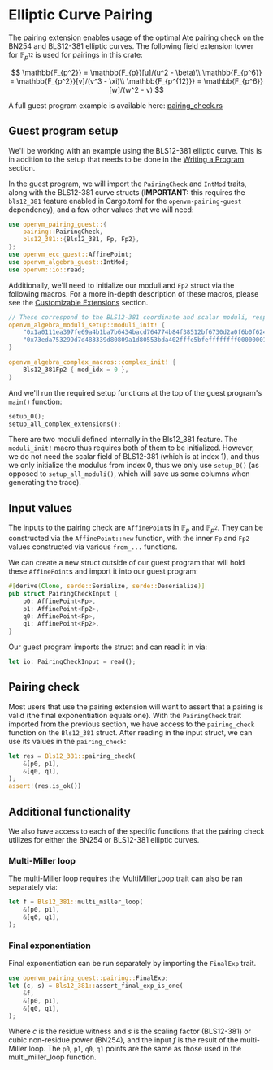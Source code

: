 # Elliptic Curve Pairing

The pairing extension enables usage of the optimal Ate pairing check on the BN254 and BLS12-381 elliptic curves. The following field extension tower for $\mathbb{F}_{p^{12}}$ is used for pairings in this crate:

$$
\mathbb{F_{p^2}} = \mathbb{F_{p}}[u]/(u^2 - \beta)\\
\mathbb{F_{p^6}} = \mathbb{F_{p^2}}[v]/(v^3 - \xi)\\
\mathbb{F_{p^{12}}} = \mathbb{F_{p^6}}[w]/(w^2 - v)
$$

A full guest program example is available here: [pairing_check.rs](https://github.com/openvm-org/openvm/blob/c19c9ac60b135bb0f38fc997df5eb149db8144b4/crates/toolchain/tests/programs/examples/pairing_check.rs)

## Guest program setup

We'll be working with an example using the BLS12-381 elliptic curve. This is in addition to the setup that needs to be done in the [Writing a Program](../writing-apps/write-program.md) section.

In the guest program, we will import the `PairingCheck` and `IntMod` traits, along with the BLS12-381 curve structs (**IMPORTANT:** this requires the `bls12_381` feature enabled in Cargo.toml for the `openvm-pairing-guest` dependency), and a few other values that we will need:

```rust title="guest program"
use openvm_pairing_guest::{
    pairing::PairingCheck,
    bls12_381::{Bls12_381, Fp, Fp2},
};
use openvm_ecc_guest::AffinePoint;
use openvm_algebra_guest::IntMod;
use openvm::io::read;
```

Additionally, we'll need to initialize our moduli and `Fp2` struct via the following macros. For a more in-depth description of these macros, please see the [Customizable Extensions](./customizable-extensions.md) section.

```rust
// These correspond to the BLS12-381 coordinate and scalar moduli, respectively
openvm_algebra_moduli_setup::moduli_init! {
    "0x1a0111ea397fe69a4b1ba7b6434bacd764774b84f38512bf6730d2a0f6b0f6241eabfffeb153ffffb9feffffffffaaab",
    "0x73eda753299d7d483339d80809a1d80553bda402fffe5bfeffffffff00000001"
}

openvm_algebra_complex_macros::complex_init! {
    Bls12_381Fp2 { mod_idx = 0 },
}
```

And we'll run the required setup functions at the top of the guest program's `main()` function:

```rust
setup_0();
setup_all_complex_extensions();
```

There are two moduli defined internally in the Bls12_381 feature. The `moduli_init!` macro thus requires both of them to be initialized. However, we do not need the scalar field of BLS12-381 (which is at index 1), and thus we only initialize the modulus from index 0, thus we only use `setup_0()` (as opposed to `setup_all_moduli()`, which will save us some columns when generating the trace).

## Input values

The inputs to the pairing check are `AffinePoint`s in $\mathbb{F}_p$ and $\mathbb{F}_{p^2}$. They can be constructed via the `AffinePoint::new` function, with the inner `Fp` and `Fp2` values constructed via various `from_...` functions.

We can create a new struct outside of our guest program that will hold these `AffinePoint`s and import it into our guest program:

```rust
#[derive(Clone, serde::Serialize, serde::Deserialize)]
pub struct PairingCheckInput {
    p0: AffinePoint<Fp>,
    p1: AffinePoint<Fp2>,
    q0: AffinePoint<Fp>,
    q1: AffinePoint<Fp2>,
}
```

Our guest program imports the struct and can read it in via:

```rust
let io: PairingCheckInput = read();
```

## Pairing check

Most users that use the pairing extension will want to assert that a pairing is valid (the final exponentiation equals one). With the `PairingCheck` trait imported from the previous section, we have access to the `pairing_check` function on the `Bls12_381` struct. After reading in the input struct, we can use its values in the `pairing_check`:

```rust
let res = Bls12_381::pairing_check(
    &[p0, p1],
    &[q0, q1],
);
assert!(res.is_ok())
```

## Additional functionality

We also have access to each of the specific functions that the pairing check utilizes for either the BN254 or BLS12-381 elliptic curves.

### Multi-Miller loop

The multi-Miller loop requires the MultiMillerLoop trait can also be ran separately via:

```rust
let f = Bls12_381::multi_miller_loop(
    &[p0, p1],
    &[q0, q1],
);
```

### Final exponentiation

Final exponentiation can be run separately by importing the `FinalExp` trait.

```rust
use openvm_pairing_guest::pairing::FinalExp;
let (c, s) = Bls12_381::assert_final_exp_is_one(
    &f,
    &[p0, p1],
    &[q0, q1],
);
```

Where $c$ is the residue witness and $s$ is the scaling factor (BLS12-381) or cubic non-residue power (BN254), and the input $f$ is the result of the multi-Miller loop. The `p0`, `p1`, `q0`, `q1` points are the same as those used in the multi_miller_loop function.
